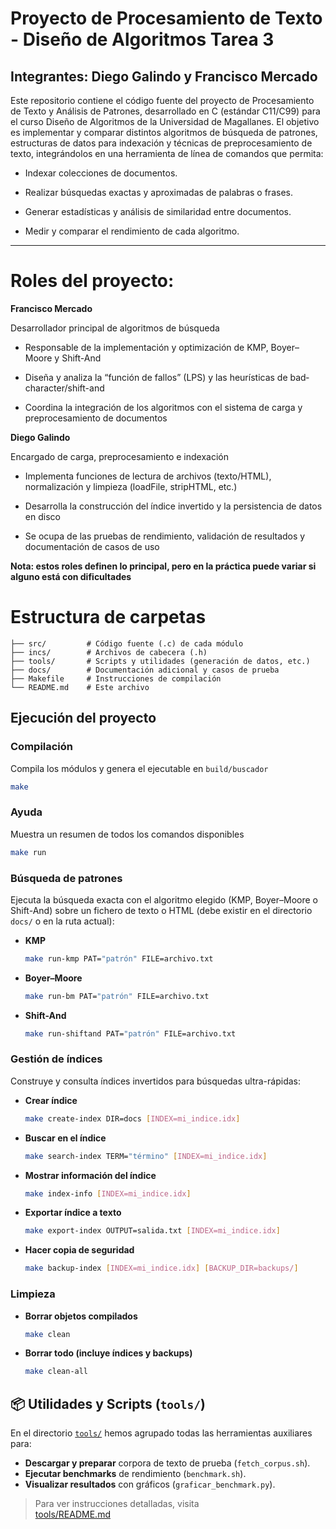 # Proyecto de Procesamiento de Texto - Diseño de Algoritmos Tarea 3
Integrantes: Diego Galindo y Francisco Mercado
---
Este repositorio contiene el código fuente del proyecto de Procesamiento de Texto y Análisis de Patrones, desarrollado en C (estándar C11/C99) para el curso Diseño de Algoritmos de la Universidad de Magallanes. El objetivo es implementar y comparar distintos algoritmos de búsqueda de patrones, estructuras de datos para indexación y técnicas de preprocesamiento de texto, integrándolos en una herramienta de línea de comandos que permita:

- Indexar colecciones de documentos.

- Realizar búsquedas exactas y aproximadas de palabras o frases.

- Generar estadísticas y análisis de similaridad entre documentos.

- Medir y comparar el rendimiento de cada algoritmo.
---

# Roles del proyecto:

**Francisco Mercado**

Desarrollador principal de algoritmos de búsqueda

- Responsable de la implementación y optimización de KMP, Boyer–Moore y Shift-And

- Diseña y analiza la “función de fallos” (LPS) y las heurísticas de bad‐character/shift-and

- Coordina la integración de los algoritmos con el sistema de carga y preprocesamiento de documentos

**Diego Galindo**

Encargado de carga, preprocesamiento e indexación

- Implementa funciones de lectura de archivos (texto/HTML), normalización y limpieza (loadFile, stripHTML, etc.)

- Desarrolla la construcción del índice invertido y la persistencia de datos en disco

- Se ocupa de las pruebas de rendimiento, validación de resultados y documentación de casos de uso

**Nota: estos roles definen lo principal, pero en la práctica puede variar si alguno está con dificultades**

# Estructura de carpetas
```
├── src/         # Código fuente (.c) de cada módulo
├── incs/        # Archivos de cabecera (.h)
├── tools/       # Scripts y utilidades (generación de datos, etc.)
├── docs/        # Documentación adicional y casos de prueba
├── Makefile     # Instrucciones de compilación
└── README.md    # Este archivo
```

## Ejecución del proyecto

### Compilación

Compila los módulos y genera el ejecutable en `build/buscador`

```bash
make
```

### Ayuda

Muestra un resumen de todos los comandos disponibles

```bash
make run
```

### Búsqueda de patrones

Ejecuta la búsqueda exacta con el algoritmo elegido (KMP, Boyer–Moore o Shift-And) sobre un fichero de texto o HTML (debe existir en el directorio `docs/` o en la ruta actual):

* **KMP**

  ```bash
  make run-kmp PAT="patrón" FILE=archivo.txt
  ```
* **Boyer–Moore**

  ```bash
  make run-bm PAT="patrón" FILE=archivo.txt
  ```
* **Shift-And**

  ```bash
  make run-shiftand PAT="patrón" FILE=archivo.txt
  ```

### Gestión de índices

Construye y consulta índices invertidos para búsquedas ultra-rápidas:

* **Crear índice**

  ```bash
  make create-index DIR=docs [INDEX=mi_indice.idx]
  ```
* **Buscar en el índice**

  ```bash
  make search-index TERM="término" [INDEX=mi_indice.idx]
  ```
* **Mostrar información del índice**

  ```bash
  make index-info [INDEX=mi_indice.idx]
  ```
* **Exportar índice a texto**

  ```bash
  make export-index OUTPUT=salida.txt [INDEX=mi_indice.idx]
  ```
* **Hacer copia de seguridad**

  ```bash
  make backup-index [INDEX=mi_indice.idx] [BACKUP_DIR=backups/]
  ```

### Limpieza

* **Borrar objetos compilados**

  ```bash
  make clean
  ```
* **Borrar todo (incluye índices y backups)**

  ```bash
  make clean-all
  ```
## 📦 Utilidades y Scripts (`tools/`)

En el directorio [`tools/`](tools/) hemos agrupado todas las herramientas auxiliares para:

- **Descargar y preparar** corpora de texto de prueba (`fetch_corpus.sh`).
- **Ejecutar benchmarks** de rendimiento (`benchmark.sh`).
- **Visualizar resultados** con gráficos (`graficar_benchmark.py`).

> Para ver instrucciones detalladas, visita  
> [tools/README.md](tools/README.md)
